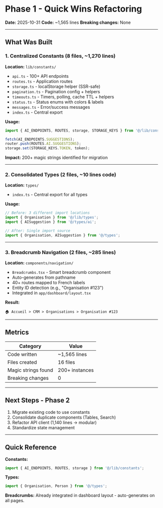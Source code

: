 # Phase 1 - Quick Wins Refactoring

**Date:** 2025-10-31
**Code:** ~1,565 lines
**Breaking changes:** None

---

## What Was Built

### 1. Centralized Constants (8 files, ~1,270 lines)

**Location:** `lib/constants/`

- `api.ts` - 100+ API endpoints
- `routes.ts` - Application routes
- `storage.ts` - localStorage helper (SSR-safe)
- `pagination.ts` - Pagination config + helpers
- `timeouts.ts` - Timers, polling, cache TTL + helpers
- `status.ts` - Status enums with colors & labels
- `messages.ts` - Error/success messages
- `index.ts` - Central export

**Usage:**
```typescript
import { AI_ENDPOINTS, ROUTES, storage, STORAGE_KEYS } from '@/lib/constants';

fetch(AI_ENDPOINTS.SUGGESTIONS);
router.push(ROUTES.AI.SUGGESTIONS);
storage.set(STORAGE_KEYS.TOKEN, token);
```

**Impact:** 200+ magic strings identified for migration

---

### 2. Consolidated Types (2 files, ~10 lines code)

**Location:** `types/`

- `index.ts` - Central export for all types

**Usage:**
```typescript
// Before: 3 different import locations
import { Organisation } from '@/lib/types';
import { AISuggestion } from '@/types/ai';

// After: Single import source
import { Organisation, AISuggestion } from '@/types';
```

---

### 3. Breadcrumb Navigation (2 files, ~285 lines)

**Location:** `components/navigation/`

- `Breadcrumbs.tsx` - Smart breadcrumb component
- Auto-generates from pathname
- 40+ routes mapped to French labels
- Entity ID detection (e.g., "Organisation #123")
- Integrated in `app/dashboard/layout.tsx`

**Result:**
```
🏠 Accueil > CRM > Organisations > Organisation #123
```

---

## Metrics

| Category | Value |
|----------|-------|
| Code written | ~1,565 lines |
| Files created | 16 files |
| Magic strings found | 200+ instances |
| Breaking changes | 0 |

---

## Next Steps - Phase 2

1. Migrate existing code to use constants
2. Consolidate duplicate components (Tables, Search)
3. Refactor API client (1,140 lines → modular)
4. Standardize state management

---

## Quick Reference

**Constants:**
```typescript
import { AI_ENDPOINTS, ROUTES, storage } from '@/lib/constants';
```

**Types:**
```typescript
import { Organisation, Person } from '@/types';
```

**Breadcrumbs:**
Already integrated in dashboard layout - auto-generates on all pages.
